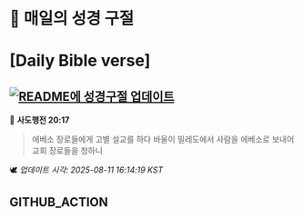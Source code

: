 # 🙏 매일의 성경 구절
# [Daily Bible verse]
## [![README에 성경구절 업데이트](https://github.com/DONGSUKA/first_test/actions/workflows/update-readme-bible.yml/badge.svg)](https://github.com/DONGSUKA/first_test/actions/workflows/update-readme-bible.yml)
<!-- START_BIBLE_VERSE -->
📖 **사도행전 20:17**
> 에베소 장로들에게 고별 설교를 하다 바울이 밀레도에서 사람을 에베소로 보내어 교회 장로들을 청하니

🕊️ _업데이트 시각: 2025-08-11 16:14:19 KST_
  <!-- END_BIBLE_VERSE -->
## GITHUB_ACTION
